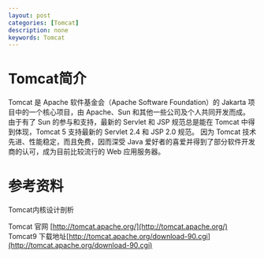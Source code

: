 ```yaml
---
layout: post
categories: [Tomcat]
description: none
keywords: Tomcat
---
```

# Tomcat简介
Tomcat 是 Apache 软件基金会（Apache Software Foundation）的 Jakarta 项目中的一个核心项目，由 Apache、Sun 和其他一些公司及个人共同开发而成。由于有了 Sun 的参与和支持，最新的 Servlet 和 JSP 规范总是能在 Tomcat 中得到体现，Tomcat 5 支持最新的 Servlet 2.4 和 JSP 2.0 规范。
因为 Tomcat 技术先进、性能稳定，而且免费，因而深受 Java 爱好者的喜爱并得到了部分软件开发商的认可，成为目前比较流行的 Web 应用服务器。


# 参考资料

Tomcat内核设计剖析

Tomcat 官网 [http://tomcat.apache.org/](http://tomcat.apache.org/)
Tomcat9 下载地址[http://tomcat.apache.org/download-90.cgi](http://tomcat.apache.org/download-90.cgi)